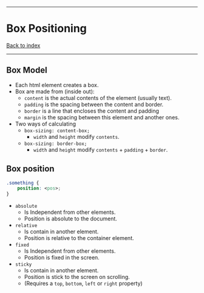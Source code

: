 
---
# Box Positioning

[Back to index](../index.md)

---
## Box Model
- Each html element creates a box.
- Box are made from (inside out):
	- `content` is the actual contents of the element (usually text).
	- `padding` is the spacing between the content and border.
	- `border` is a line that encloses the content and padding
	- `margin` is the spacing between this element and another ones.
- Two ways of calculating
	- `box-sizing: content-box;`
		- `width` and `height` modify `contents`.
	- `box-sizing: border-box;`
		- `width` and `height` modify `contents` + `padding` + `border`.

## Box position
```css
.something {
	position: <pos>;
}
```

- `absolute`
	- Is Independent from other elements.
	- Position is absolute to the document.
- `relative`
	- Is contain in another element.
	- Position is relative to the container element.
- `fixed`
	- Is Independent from other elements.
	- Position is fixed in the screen.
- `sticky`
	- Is contain in another element.
	- Position is stick to the screen on scrolling.
	- (Requires a `top`, `bottom`, `left` or `right` property)